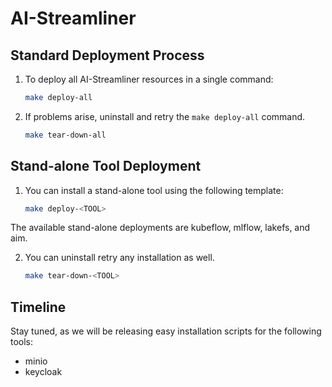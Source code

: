 # AI-Streamliner

## Standard Deployment Process
1. To deploy all AI-Streamliner resources in a single command:
   ```bash
   make deploy-all
   ```

2. If problems arise, uninstall and retry the `make deploy-all` command.
   ```bash
   make tear-down-all
   ```

## Stand-alone Tool Deployment
1. You can install a stand-alone tool using the following template:
   ```bash
   make deploy-<TOOL>
   ```
The available stand-alone deployments are kubeflow, mlflow, lakefs, and aim.

2. You can uninstall retry any installation as well.
   ```bash
   make tear-down-<TOOL>
   ```

## Timeline
Stay tuned, as we will be releasing easy installation scripts for the following tools:
- minio
- keycloak

